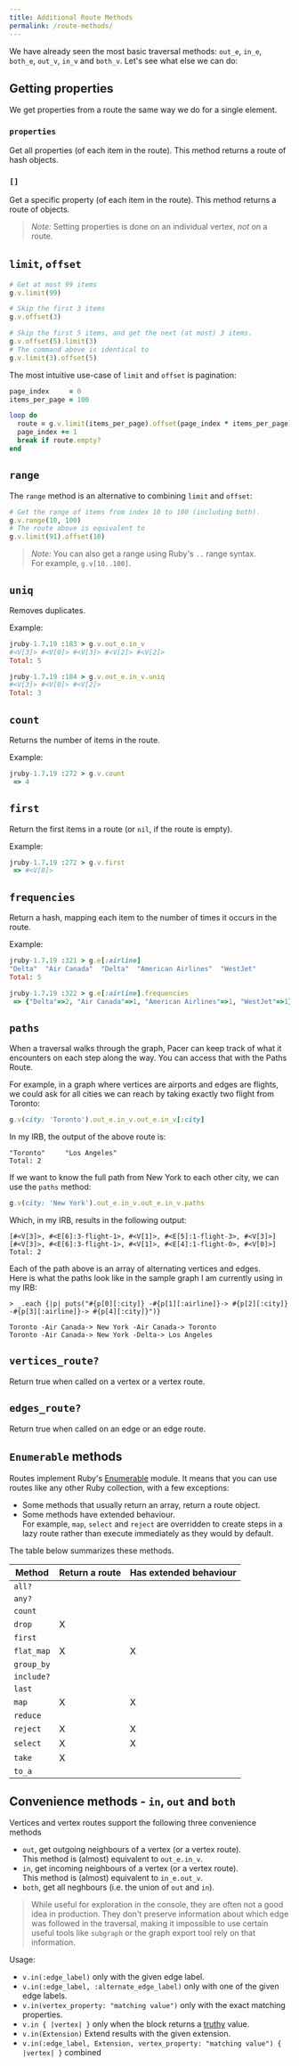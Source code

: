 ```yaml
---
title: Additional Route Methods
permalink: /route-methods/
---
```


We have already seen the most basic traversal methods: `out_e`, `in_e`, `both_e`, `out_v`, `in_v` and `both_v`. 
Let's see what else we can do:
 
## Getting properties

We get properties from a route the same way we do for a single element. 


### `properties`

Get all properties (of each item in the route). This method returns a route of hash objects.

### `[]`

Get a specific property (of each item in the route). This method returns a route of objects.


> _Note:_ Setting properties is done on an individual vertex, _not_ on a route.


## `limit`, `offset`


```ruby
# Get at most 99 items
g.v.limit(99)

# Skip the first 3 items
g.v.offset(3)

# Skip the first 5 items, and get the next (at most) 3 items.
g.v.offset(5).limit(3)
# The command above is identical to
g.v.limit(3).offset(5)
```

The most intuitive use-case of `limit` and `offset` is pagination:

```ruby
page_index     = 0
items_per_page = 100

loop do 
  route = g.v.limit(items_per_page).offset(page_index * items_per_page)
  page_index += 1
  break if route.empty?
end 
``` 

## `range`

The `range` method is an alternative to combining `limit` and `offset`: 

```ruby
# Get the range of items from index 10 to 100 (including both).
g.v.range(10, 100)
# The route above is equivalent to
g.v.limit(91).offset(10)
```

 > _Note:_ You can also get a range using Ruby's `..` range syntax.     
 > For example, `g.v[10..100]`.


## `uniq`

Removes duplicates.

Example:

```ruby
jruby-1.7.19 :183 > g.v.out_e.in_v
#<V[3]> #<V[0]> #<V[3]> #<V[2]> #<V[2]>
Total: 5

jruby-1.7.19 :184 > g.v.out_e.in_v.uniq
#<V[3]> #<V[0]> #<V[2]>
Total: 3
```

## `count`

Returns the number of items in the route.

Example:

```ruby
jruby-1.7.19 :272 > g.v.count
 => 4 
```

## `first`

Return the first items in a route (or `nil`, if the route is empty).

Example:

```ruby
jruby-1.7.19 :272 > g.v.first
 => #<V[0]> 
```


## `frequencies`

Return a hash, mapping each item to the number of times it occurs in the route.     

Example:

```ruby
jruby-1.7.19 :321 > g.e[:airline]
"Delta"  "Air Canada"  "Delta"  "American Airlines"  "WestJet"          
Total: 5

jruby-1.7.19 :322 > g.e[:airline].frequencies
 => {"Delta"=>2, "Air Canada"=>1, "American Airlines"=>1, "WestJet"=>1} 
```


## `paths`

When a traversal walks through the graph, Pacer can keep track of what it encounters on each step along the way. You can access that with the Paths Route.

For example, in a graph where vertices are airports and edges are flights, we could ask for all cities we can reach by taking exactly two flight from Toronto:

```ruby
g.v(city: 'Toronto').out_e.in_v.out_e.in_v[:city]
```

In my IRB, the output of the above route is:

```
"Toronto"     "Los Angeles"
Total: 2
```

If we want to know the full path from New York to each other city, we can use the `paths` method:

```ruby
g.v(city: 'New York').out_e.in_v.out_e.in_v.paths
```

Which, in my IRB, results in the following output:

```
[#<V[3]>, #<E[6]:3-flight-1>, #<V[1]>, #<E[5]:1-flight-3>, #<V[3]>] 
[#<V[3]>, #<E[6]:3-flight-1>, #<V[1]>, #<E[4]:1-flight-0>, #<V[0]>]
Total: 2
```
 
Each of the path above is an array of alternating vertices and edges.     
Here is what the paths look like in the sample graph I am currently using in my IRB:

```
> _.each {|p| puts("#{p[0][:city]} -#{p[1][:airline]}-> #{p[2][:city]} -#{p[3][:airline]}-> #{p[4][:city]}")}

Toronto -Air Canada-> New York -Air Canada-> Toronto
Toronto -Air Canada-> New York -Delta-> Los Angeles
```


## `vertices_route?`

Return true when called on a vertex or a vertex route.

## `edges_route?`

Return true when called on an edge or an edge route.


## `Enumerable` methods

Routes implement Ruby's [Enumerable](http://ruby-doc.org/core-1.9.3/Enumerable.html) module.
It means that you can use routes like any other Ruby collection, with a few exceptions:

 * Some methods that usually return an array, return a route object.
 * Some methods have extended behaviour.      
   For example, `map`, `select` and `reject` are overridden to create steps in a lazy route rather than execute immediately as they would by default. 

The table below summarizes these methods.


| Method | Return a route | Has extended behaviour |
|--------|------------------|---------------------------------|
| `all?` |   | |
| `any?` |   | |
| `count` |  | |
| `drop` | X | |
| `first` |  | |
| `flat_map` | X | X |
| `group_by` |   | |
| `include?` |   | |
| `last` |  | |
| `map` | X | X |
| `reduce` | | |
| `reject` | X | X |
| `select` | X | X |
| `take` | X | |
| `to_a` |  | |


## Convenience methods - `in`, `out` and `both`

Vertices and vertex routes support the following three convenience methods

 - `out`, get outgoing neighbours of a vertex (or a vertex route).     
    This method is (almost) equivalent to `out_e.in_v`.
 - `in`, get incoming neighbours of a vertex (or a vertex route).     
    This method is (almost) equivalent to `in_e.out_v`.
 - `both`, get all neghbours (i.e. the union of `out` and `in`).

> While useful for exploration in the console, they are often not a good idea in production. They don't preserve information about which edge was
> followed in the traversal, making it impossible to use certain useful tools like `subgraph` or the graph export tool rely on that information.

Usage:

- `v.in(:edge_label)` only with the given edge label.
- `v.in(:edge_label, :alternate_edge_label)` only with one of the given edge labels.
- `v.in(vertex_property: "matching value")` only with the exact matching properties.
- `v.in { |vertex| }` only when the block returns a [truthy] value.
- `v.in(Extension)` Extend results with the given extension.
- `v.in(:edge_label, Extension, vertex_property: "matching value") { |vertex| }` combined



[truthy]: https://gist.github.com/jfarmer/2647362
